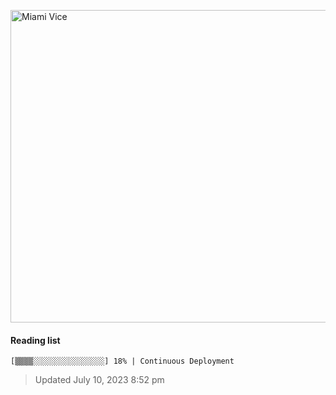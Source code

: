 
[<img src="https://media.giphy.com/media/l0IsIMQkVZ0UK1Q7C/giphy.gif" alt="Miami Vice" width="800" height="500">](https://www.youtube.com/watch?v=-aMCzRj3Syg)

#### Reading list

    [▒▒▒▒░░░░░░░░░░░░░░░░] 18% | Continuous Deployment
    
> Updated July 10, 2023 8:52 pm
